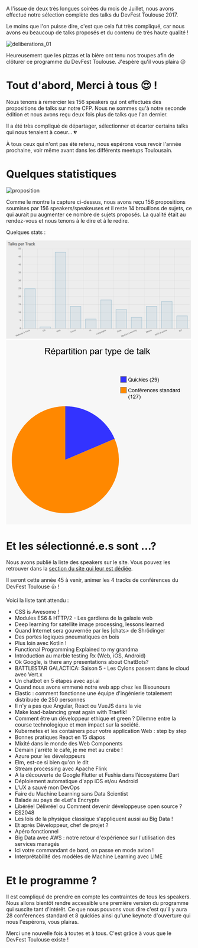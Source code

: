 A l'issue de deux très longues soirées du mois de Juillet, nous avons effectué notre sélection complète des talks du DevFest Toulouse 2017.

Le moins que l'on puisse dire, c'est que cela fut très compliqué, car nous avons eu beaucoup de talks proposés et du contenu de très haute qualité !

<img src="/images/posts/2017-08-14-annonce-selection-complete/deliberations_01.jpg" alt="deliberations_01" width="350" />

Heureusement que les pizzas et la bière ont tenu nos troupes afin de clôturer ce programme du DevFest Toulouse. J'espère qu'il vous plaira 😉

# Tout d'abord, Merci à tous 😍 !

Nous tenons à remercier les 156 speakers qui ont effectués des propositions de talks sur notre CFP. Nous ne sommes qu'à notre seconde édition et nous avons reçu deux fois plus de talks que l'an dernier.

Il a été très compliqué de départager, sélectionner et écarter certains talks qui nous tenaient à coeur... 💔

À tous ceux qui n'ont pas été retenu, nous espérons vous revoir l'année prochaine, voir même avant dans les différents meetups Toulousain.

# Quelques statistiques

<img src="/images/posts/2017-08-14-annonce-selection-complete/propositions.png" alt="proposition" width="500" />

Comme le montre la capture ci-dessus, nous avons reçu 156 propositions soumises par 156 speakers/speakeuses et il reste 14 brouillons de sujets, ce qui aurait pu augmenter ce nombre de sujets proposés. La qualité était au rendez-vous et nous tenons à le dire et à le redire.

Quelques stats :

<img src="/images/posts/2017-08-14-annonce-selection-complete/talks_par_track.png" alt="talks par catégorie" width="500" />

<img src="/images/posts/2017-08-14-annonce-selection-complete/pie_types_talk.png" alt="nb talks par type" width="500" />

# Et les sélectionné.e.s sont ...?

Nous avons publié la liste des speakers sur le site. Vous pouvez les retrouver dans la [section du site qui leur est dédiée](speakers).

Il seront cette année 45 à venir, animer les 4 tracks de conférences du DevFest Toulouse 👍 !

Voici la liste tant attendu :

* CSS is Awesome !
* Modules ES6 & HTTP/2 - Les gardiens de la galaxie web
* Deep learning for satellite image processing, lessons learned
* Quand Internet sera gouvernée par les |chats> de Shrödinger
* Des portes logiques pneumatiques en bois
* Plus loin avec Kotlin !
* Functional Programming Explained to my grandma
* Introduction au marble testing Rx (Web, iOS, Android)
* Ok Google, is there any presentations about ChatBots?
* BATTLESTAR GALACTICA: Saison 5 - Les Cylons passent dans le cloud avec Vert.x
* Un chatbot en 5 étapes avec api.ai
* Quand nous avons emmené notre web app chez les Bisounours
* Elastic : comment fonctionne une équipe d'ingénierie totalement distribuée de 250 personnes
* Il n'y a pas que Angular, React ou VueJS dans la vie
* Make load-balancing great again with Traefik!
* Comment être un développeur ethique et green ? Dilemne entre la course technologique et mon impact sur la société.
* Kubernetes et les containers pour votre application Web : step by step
* Bonnes pratiques React en 15 diapos
* Mixité dans le monde des Web Components
* Demain j'arrête le café, je me met au crabe !
* Azure pour les développeurs
* Elm, est-ce si bien qu'on le dit
* Stream processing avec Apache Flink
* A la découverte de Google Flutter et Fushia dans l’écosystème Dart
* Déploiement automatique d'app iOS et/ou Android
* L'UX a sauvé mon DevOps
* Faire du Machine Learning sans Data Scientist
* Balade au pays de «Let's Encrypt»
* Libérée! Délivrée! ou Comment devenir développeuse open source ?
* ES2048
* Les lois de la physique classique s'appliquent aussi au Big Data !
* Et après Développeur, chef de projet ?
* Apéro fonctionnel
* Big Data avec AWS : notre retour d'expérience sur l'utilisation des services managés
* Ici votre commandant de bord, on passe en mode avion !
* Interprétabilité des modèles de Machine Learning avec LIME


# Et le programme ?

Il est compliqué de prendre en compte les contraintes de tous les speakers. Nous allons bientôt rendre accessible une première version du programme qui suscite tant d'intérêt. Ce que nous pouvons vous dire c'est qu'il y aura 28 conférences standard et 8 quickies ainsi qu'une keynote d'ouverture qui nous l'espérons, vous plairas.

Merci une nouvelle fois à toutes et à tous. C'est grâce à vous que le DevFest Toulouse existe !
